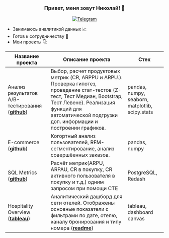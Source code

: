 ### <p align="center">Привет, меня зовут Николай! 👋</p>

<div align="center">

  <a href="">[![Telegram](https://img.shields.io/badge/-Telegram-27A7E7?style=for-the-badge&logo=telegram)](https://t.me/horesface)</a>

</div>

* Занимаюсь аналитикой данных 📈
* Готов к сотрудничеству 🤝
* Мои проекты 👇:

|Название проекта| Описание проекта| Стек|
|----------------|-----------------|-----|
|Анализ результатов A/B-тестирования  (__[github](https://github.com/GatsenkoNikolay/AB_test_project)__)|Выбор, расчет продуктовых метрик (CR, ARPPU и ARPU.). Проверка гипотез, проведение стат-тестов (Z-тест, Тест Медиан, Bootstrap, Тест Левене). Реализация функций для автоматической подгрузки доп. информации и построении графиков. |pandas, numpy, seaborn, matplotlib, scipy.stats|
|E-commerce  (__[github](https://github.com/GatsenkoNikolay/E-commerce_project)__)|Когортный анализ пользователей, RFM-сегментирование, анализ совершёенных заказов. |pandas, numpy|
|SQL Metrics  (__[github](https://github.com/GatsenkoNikolay/SQL_metrics)__)|Расчёт метрик(ARPU, ARPAU, CR в покупку, СR активного пользователя в покупку и т.д.) одним запросом при помощи CTE |PostgreSQL, Redash|
|Hospitality Overview  (__[tableau](https://public.tableau.com/app/profile/nikolay.gatsenko/viz/_17333919378070/Dashboard1?publish=yes)__)| Аналитический дашборд для сети отелей. Отображены основные показатели с фильтрами по дате, отелю, каналу бронирования и типу номера (__[readme](https://github.com/GatsenkoNikolay/hospitality_overview)__)|tableau, dashboard canvas|
